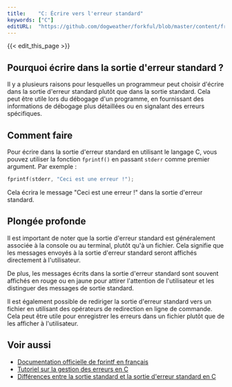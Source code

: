```yaml
---
title:    "C: Écrire vers l'erreur standard"
keywords: ["C"]
editURL:  "https://github.com/dogweather/forkful/blob/master/content/fr/c/writing-to-standard-error.md"
---
```


{{< edit_this_page >}}

## Pourquoi écrire dans la sortie d'erreur standard ?

Il y a plusieurs raisons pour lesquelles un programmeur peut choisir d'écrire dans la sortie d'erreur standard plutôt que dans la sortie standard. Cela peut être utile lors du débogage d'un programme, en fournissant des informations de débogage plus détaillées ou en signalant des erreurs spécifiques.

## Comment faire

Pour écrire dans la sortie d'erreur standard en utilisant le langage C, vous pouvez utiliser la fonction `fprintf()` en passant `stderr` comme premier argument. Par exemple :

```C
fprintf(stderr, "Ceci est une erreur !");
```
Cela écrira le message "Ceci est une erreur !" dans la sortie d'erreur standard.

## Plongée profonde

Il est important de noter que la sortie d'erreur standard est généralement associée à la console ou au terminal, plutôt qu'à un fichier. Cela signifie que les messages envoyés à la sortie d'erreur standard seront affichés directement à l'utilisateur.

De plus, les messages écrits dans la sortie d'erreur standard sont souvent affichés en rouge ou en jaune pour attirer l'attention de l'utilisateur et les distinguer des messages de sortie standard.

Il est également possible de rediriger la sortie d'erreur standard vers un fichier en utilisant des opérateurs de redirection en ligne de commande. Cela peut être utile pour enregistrer les erreurs dans un fichier plutôt que de les afficher à l'utilisateur.

## Voir aussi

- [Documentation officielle de fprintf en français](https://fr.cppreference.com/w/c/io/fprintf)
- [Tutoriel sur la gestion des erreurs en C](https://openclassrooms.com/fr/courses/19980-apprenez-a-programmer-en-c/15291-la-gestion-des-erreurs)
- [Différences entre la sortie standard et la sortie d'erreur standard en C](https://blog.hathix.com/differences-between-standard-output-and-standard-error-in-c)